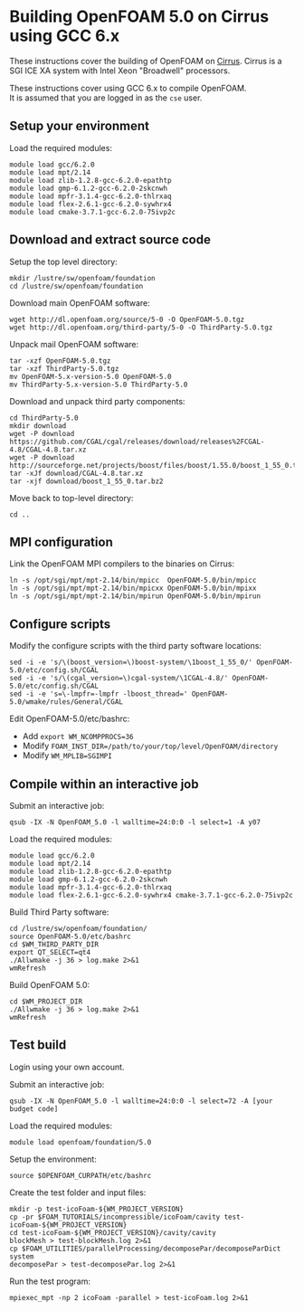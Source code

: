 Building OpenFOAM 5.0 on Cirrus using GCC 6.x
=============================================

These instructions cover the building of OpenFOAM on [Cirrus](http://www.cirrus.ac.uk).
Cirrus is a SGI ICE XA system with Intel Xeon "Broadwell" processors.

These instructions cover using GCC 6.x to compile OpenFOAM.<br>
It is assumed that you are logged in as the `cse` user.

Setup your environment
----------------------

Load the required modules:

    module load gcc/6.2.0
    module load mpt/2.14
    module load zlib-1.2.8-gcc-6.2.0-epathtp
    module load gmp-6.1.2-gcc-6.2.0-2skcnwh
    module load mpfr-3.1.4-gcc-6.2.0-thlrxaq 
    module load flex-2.6.1-gcc-6.2.0-sywhrx4
    module load cmake-3.7.1-gcc-6.2.0-75ivp2c 


Download and extract source code
--------------------------------

Setup the top level directory:

    mkdir /lustre/sw/openfoam/foundation
    cd /lustre/sw/openfoam/foundation

Download main OpenFOAM software:

    wget http://dl.openfoam.org/source/5-0 -O OpenFOAM-5.0.tgz
    wget http://dl.openfoam.org/third-party/5-0 -O ThirdParty-5.0.tgz

Unpack mail OpenFOAM software:

    tar -xzf OpenFOAM-5.0.tgz
    tar -xzf ThirdParty-5.0.tgz
    mv OpenFOAM-5.x-version-5.0 OpenFOAM-5.0
    mv ThirdParty-5.x-version-5.0 ThirdParty-5.0

Download and unpack third party components:

    cd ThirdParty-5.0
    mkdir download
    wget -P download https://github.com/CGAL/cgal/releases/download/releases%2FCGAL-4.8/CGAL-4.8.tar.xz
    wget -P download http://sourceforge.net/projects/boost/files/boost/1.55.0/boost_1_55_0.tar.bz2
    tar -xJf download/CGAL-4.8.tar.xz
    tar -xjf download/boost_1_55_0.tar.bz2

Move back to top-level directory:

    cd ..

MPI configuration
-----------------

Link the OpenFOAM MPI compilers to the binaries on Cirrus:

    ln -s /opt/sgi/mpt/mpt-2.14/bin/mpicc  OpenFOAM-5.0/bin/mpicc
    ln -s /opt/sgi/mpt/mpt-2.14/bin/mpicxx OpenFOAM-5.0/bin/mpixx
    ln -s /opt/sgi/mpt/mpt-2.14/bin/mpirun OpenFOAM-5.0/bin/mpirun

Configure scripts
-----------------

Modify the configure scripts with the third party software locations:

    sed -i -e 's/\(boost_version=\)boost-system/\1boost_1_55_0/' OpenFOAM-5.0/etc/config.sh/CGAL
    sed -i -e 's/\(cgal_version=\)cgal-system/\1CGAL-4.8/' OpenFOAM-5.0/etc/config.sh/CGAL
    sed -i -e 's=\-lmpfr=-lmpfr -lboost_thread=' OpenFOAM-5.0/wmake/rules/General/CGAL

Edit OpenFOAM-5.0/etc/bashrc:

* Add `export WM_NCOMPPROCS=36`
* Modify `FOAM_INST_DIR=/path/to/your/top/level/OpenFOAM/directory`
* Modify `WM_MPLIB=SGIMPI`

Compile within an interactive job
---------------------------------

Submit an interactive job:

    qsub -IX -N OpenFOAM_5.0 -l walltime=24:0:0 -l select=1 -A y07

Load the required modules:

    module load gcc/6.2.0
    module load mpt/2.14
    module load zlib-1.2.8-gcc-6.2.0-epathtp
    module load gmp-6.1.2-gcc-6.2.0-2skcnwh
    module load mpfr-3.1.4-gcc-6.2.0-thlrxaq 
    module load flex-2.6.1-gcc-6.2.0-sywhrx4 cmake-3.7.1-gcc-6.2.0-75ivp2c 

Build Third Party software:

    cd /lustre/sw/openfoam/foundation/
    source OpenFOAM-5.0/etc/bashrc
    cd $WM_THIRD_PARTY_DIR
    export QT_SELECT=qt4
    ./Allwmake -j 36 > log.make 2>&1
    wmRefresh

Build OpenFOAM 5.0:

    cd $WM_PROJECT_DIR
    ./Allwmake -j 36 > log.make 2>&1
    wmRefresh
    
Test build
----------

Login using your own account.

Submit an interactive job:

    qsub -IX -N OpenFOAM_5.0 -l walltime=24:0:0 -l select=72 -A [your budget code]

Load the required modules:

    module load openfoam/foundation/5.0

Setup the environment:

    source $OPENFOAM_CURPATH/etc/bashrc
    
Create the test folder and input files: 

    mkdir -p test-icoFoam-${WM_PROJECT_VERSION}
    cp -pr $FOAM_TUTORIALS/incompressible/icoFoam/cavity test-icoFoam-${WM_PROJECT_VERSION}
    cd test-icoFoam-${WM_PROJECT_VERSION}/cavity/cavity
    blockMesh > test-blockMesh.log 2>&1
    cp $FOAM_UTILITIES/parallelProcessing/decomposePar/decomposeParDict system
    decomposePar > test-decomposePar.log 2>&1

Run the test program:

    mpiexec_mpt -np 2 icoFoam -parallel > test-icoFoam.log 2>&1
